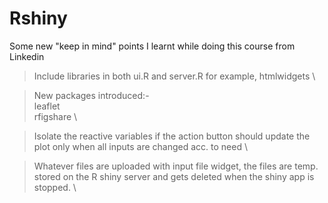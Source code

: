 # Rshiny


Some new "keep in mind" points I learnt while doing this course from Linkedin


> Include libraries in both ui.R and server.R for example, htmlwidgets \

> New packages introduced:- \
  > leaflet \
  > rfigshare \

> Isolate the reactive variables if the action button should update the plot only when all inputs are changed acc. to need \

> Whatever files are uploaded with input file widget, the files are temp. stored on the R shiny server and gets deleted when the shiny app is stopped. \

> 
